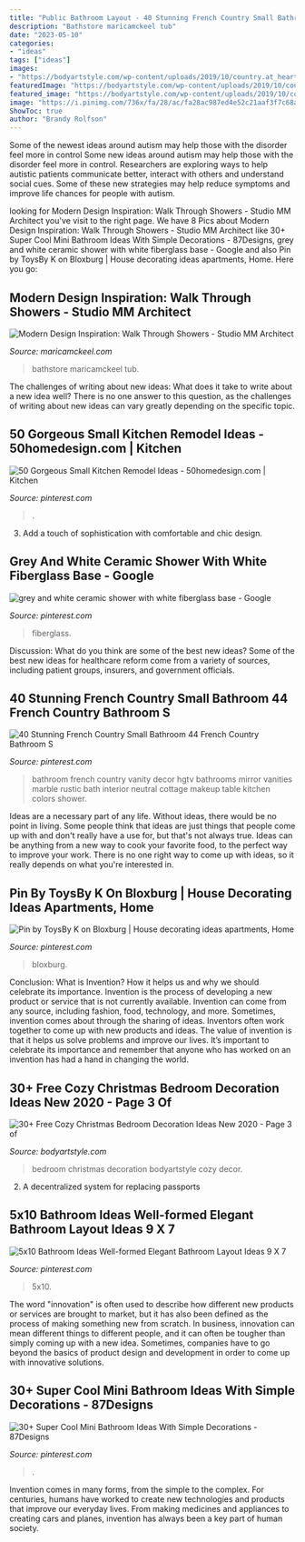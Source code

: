 ```yaml
---
title: "Public Bathroom Layout - 40 Stunning French Country Small Bathroom 44 French Country Bathroom S"
description: "Bathstore maricamckeel tub"
date: "2023-05-10"
categories:
- "ideas"
tags: ["ideas"]
images:
- "https://bodyartstyle.com/wp-content/uploads/2019/10/country.at_heart_46848669_538054626662968_7342301985661755595_n.jpg"
featuredImage: "https://bodyartstyle.com/wp-content/uploads/2019/10/country.at_heart_46848669_538054626662968_7342301985661755595_n.jpg"
featured_image: "https://bodyartstyle.com/wp-content/uploads/2019/10/country.at_heart_46848669_538054626662968_7342301985661755595_n.jpg"
image: "https://i.pinimg.com/736x/fa/28/ac/fa28ac987ed4e52c21aaf3f7c68a0aaf.jpg"
ShowToc: true
author: "Brandy Rolfson"
---
```



Some of the newest ideas around autism may help those with the disorder feel more in control
Some new ideas around autism may help those with the disorder feel more in control. Researchers are exploring ways to help autistic patients communicate better, interact with others and understand social cues. Some of these new strategies may help reduce symptoms and improve life chances for people with autism.

	

		
looking for Modern Design Inspiration: Walk Through Showers - Studio MM Architect you've visit to the right page. We have 8 Pics about Modern Design Inspiration: Walk Through Showers - Studio MM Architect like 30+ Super Cool Mini Bathroom Ideas With Simple Decorations - 87Designs, grey and white ceramic shower with white fiberglass base - Google and also Pin by ToysBy K on Bloxburg | House decorating ideas apartments, Home. Here you go:
		
    
## Modern Design Inspiration: Walk Through Showers - Studio MM Architect

<img loading=lazy src="https://maricamckeel.com/wp-content/uploads/2014/11/bathstore.jpg" onerror="this.onerror=null;this.src='https://tse1.mm.bing.net/th?id=OIP.95B408PfkiOvBm2i8MNKFwHaLH&amp;pid=15.1';" alt="Modern Design Inspiration: Walk Through Showers - Studio MM Architect">

_Source: maricamckeel.com_

>bathstore maricamckeel tub. 

	

The challenges of writing about new ideas: What does it take to write about a new idea well?
There is no one answer to this question, as the challenges of writing about new ideas can vary greatly depending on the specific topic.

    
## 50 Gorgeous Small Kitchen Remodel Ideas - 50homedesign.com | Kitchen

<img loading=lazy src="https://i.pinimg.com/736x/d4/35/52/d435528900c238ec44303bfb557029f8.jpg" onerror="this.onerror=null;this.src='https://tse3.mm.bing.net/th?id=OIP.lq8zHYdbcWwRAUyi_ux71AHaLH&amp;pid=15.1';" alt="50 Gorgeous Small Kitchen Remodel Ideas - 50homedesign.com | Kitchen">

_Source: pinterest.com_

>. 

	

3. Add a touch of sophistication with comfortable and chic design.

    
## Grey And White Ceramic Shower With White Fiberglass Base - Google

<img loading=lazy src="https://i.pinimg.com/736x/fa/28/ac/fa28ac987ed4e52c21aaf3f7c68a0aaf.jpg" onerror="this.onerror=null;this.src='https://tse1.mm.bing.net/th?id=OIP.yIBQHJqOR-D0y9DvmZ7EgQHaKF&amp;pid=15.1';" alt="grey and white ceramic shower with white fiberglass base - Google">

_Source: pinterest.com_

>fiberglass. 

	

Discussion: What do you think are some of the best new ideas?
Some of the best new ideas for healthcare reform come from a variety of sources, including patient groups, insurers, and government officials.

    
## 40 Stunning French Country Small Bathroom 44 French Country Bathroom S

<img loading=lazy src="https://i.pinimg.com/736x/c4/da/4d/c4da4ddbe87496860212afafef65b498.jpg" onerror="this.onerror=null;this.src='https://tse4.mm.bing.net/th?id=OIP.1TicxpSeBkiRcJYXOGiEbAHaJ4&amp;pid=15.1';" alt="40 Stunning French Country Small Bathroom 44 French Country Bathroom S">

_Source: pinterest.com_

>bathroom french country vanity decor hgtv bathrooms mirror vanities marble rustic bath interior neutral cottage makeup table kitchen colors shower. 

	

Ideas are a necessary part of any life. Without ideas, there would be no point in living. Some people think that ideas are just things that people come up with and don't really have a use for, but that's not always true. Ideas can be anything from a new way to cook your favorite food, to the perfect way to improve your work. There is no one right way to come up with ideas, so it really depends on what you're interested in.

    
## Pin By ToysBy K On Bloxburg | House Decorating Ideas Apartments, Home

<img loading=lazy src="https://i.pinimg.com/736x/2e/6b/1a/2e6b1aaa10324622fe3368dba2a00c44.jpg" onerror="this.onerror=null;this.src='https://tse4.mm.bing.net/th?id=OIP.jqQzDTmZlJKJ1jjPHt_xAQHaD3&amp;pid=15.1';" alt="Pin by ToysBy K on Bloxburg | House decorating ideas apartments, Home">

_Source: pinterest.com_

>bloxburg. 

	

Conclusion: What is Invention? How it helps us and why we should celebrate its importance.
Invention is the process of developing a new product or service that is not currently available. Invention can come from any source, including fashion, food, technology, and more. Sometimes, invention comes about through the sharing of ideas. Inventors often work together to come up with new products and ideas. The value of invention is that it helps us solve problems and improve our lives. It’s important to celebrate its importance and remember that anyone who has worked on an invention has had a hand in changing the world.

    
## 30+ Free Cozy Christmas Bedroom Decoration Ideas New 2020 - Page 3 Of

<img loading=lazy src="https://bodyartstyle.com/wp-content/uploads/2019/10/country.at_heart_46848669_538054626662968_7342301985661755595_n.jpg" onerror="this.onerror=null;this.src='https://tse3.mm.bing.net/th?id=OIP.bMxUqYz2YTpeyjijQMhcWQHaLJ&amp;pid=15.1';" alt="30+ Free Cozy Christmas Bedroom Decoration Ideas New 2020 - Page 3 of">

_Source: bodyartstyle.com_

>bedroom christmas decoration bodyartstyle cozy decor. 

	

2. A decentralized system for replacing passports 

    
## 5x10 Bathroom Ideas Well-formed Elegant Bathroom Layout Ideas 9 X 7

<img loading=lazy src="https://i.pinimg.com/736x/20/c6/8d/20c68dd781271a44879eec709126eb1f.jpg" onerror="this.onerror=null;this.src='https://tse2.mm.bing.net/th?id=OIP.ferWmnuQ_z4jCCqR3opTVgHaJ3&amp;pid=15.1';" alt="5x10 Bathroom Ideas Well-formed Elegant Bathroom Layout Ideas 9 X 7">

_Source: pinterest.com_

>5x10. 

	

The word "innovation" is often used to describe how different new products or services are brought to market, but it has also been defined as the process of making something new from scratch. In business, innovation can mean different things to different people, and it can often be tougher than simply coming up with a new idea. Sometimes, companies have to go beyond the basics of product design and development in order to come up with innovative solutions.

    
## 30+ Super Cool Mini Bathroom Ideas With Simple Decorations - 87Designs

<img loading=lazy src="https://i.pinimg.com/736x/1c/06/ae/1c06aea6daef699f872241aa7bbe5e2d.jpg" onerror="this.onerror=null;this.src='https://tse2.mm.bing.net/th?id=OIP.DEyZc_qjGGINKFRAc2euDwHaLH&amp;pid=15.1';" alt="30+ Super Cool Mini Bathroom Ideas With Simple Decorations - 87Designs">

_Source: pinterest.com_

>. 

	

Invention comes in many forms, from the simple to the complex. For centuries, humans have worked to create new technologies and products that improve our everyday lives. From making medicines and appliances to creating cars and planes, invention has always been a key part of human society.

